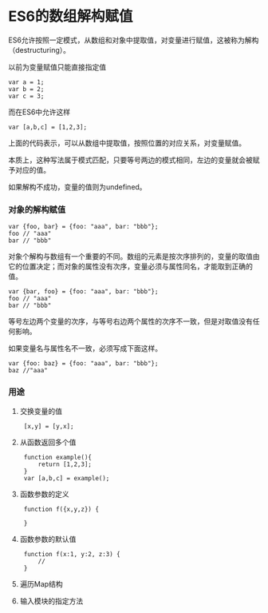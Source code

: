 # ES6的数组解构赋值 #


ES6允许按照一定模式，从数组和对象中提取值，对变量进行赋值，这被称为解构（destructuring）。

以前为变量赋值只能直接指定值

	var a = 1;
	var b = 2;
	var c = 3;

而在ES6中允许这样
	
	var [a,b,c] = [1,2,3];

上面的代码表示，可以从数组中提取值，按照位置的对应关系，对变量赋值。

本质上，这种写法属于模式匹配，只要等号两边的模式相同，左边的变量就会被赋予对应的值。

如果解构不成功，变量的值则为undefined。

### 对象的解构赋值 ###

	var {foo, bar} = {foo: "aaa", bar: "bbb"};
	foo // "aaa"
	bar // "bbb"


对象个解构与数组有一个重要的不同。数组的元素是按次序排列的，变量的取值由它的位置决定；而对象的属性没有次序，变量必须与属性同名，才能取到正确的值。

	var {bar, foo} = {foo: "aaa", bar: "bbb"};
	foo // "aaa"
	bar // "bbb"


等号左边两个变量的次序，与等号右边两个属性的次序不一致，但是对取值没有任何影响。

如果变量名与属性名不一致，必须写成下面这样。

	var {foo: baz} = {foo: "aaa", bar: "bbb"};
	baz //"aaa"



### 用途 ###

1. 交换变量的值
	
		[x,y] = [y,x];
2. 从函数返回多个值

		function example(){
			return [1,2,3];
		}
		var [a,b,c] = example();

3. 函数参数的定义

		function f({x,y,z}) {

		}

4. 函数参数的默认值
		
		function f(x:1, y:2, z:3) {
			//
		}

5. 遍历Map结构
6. 输入模块的指定方法 